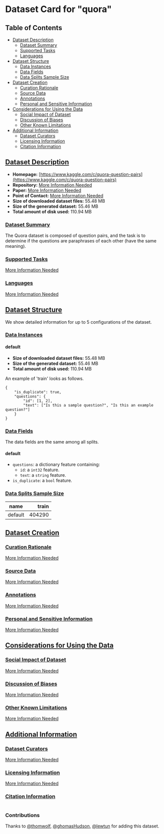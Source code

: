 ---
---

# Dataset Card for "quora"

## Table of Contents
- [Dataset Description](#dataset-description)
  - [Dataset Summary](#dataset-summary)
  - [Supported Tasks](#supported-tasks)
  - [Languages](#languages)
- [Dataset Structure](#dataset-structure)
  - [Data Instances](#data-instances)
  - [Data Fields](#data-fields)
  - [Data Splits Sample Size](#data-splits-sample-size)
- [Dataset Creation](#dataset-creation)
  - [Curation Rationale](#curation-rationale)
  - [Source Data](#source-data)
  - [Annotations](#annotations)
  - [Personal and Sensitive Information](#personal-and-sensitive-information)
- [Considerations for Using the Data](#considerations-for-using-the-data)
  - [Social Impact of Dataset](#social-impact-of-dataset)
  - [Discussion of Biases](#discussion-of-biases)
  - [Other Known Limitations](#other-known-limitations)
- [Additional Information](#additional-information)
  - [Dataset Curators](#dataset-curators)
  - [Licensing Information](#licensing-information)
  - [Citation Information](#citation-information)

## [Dataset Description](#dataset-description)

- **Homepage:** [https://www.kaggle.com/c/quora-question-pairs](https://www.kaggle.com/c/quora-question-pairs)
- **Repository:** [More Information Needed](https://github.com/huggingface/datasets/blob/master/CONTRIBUTING.md#how-to-contribute-to-the-dataset-cards)
- **Paper:** [More Information Needed](https://github.com/huggingface/datasets/blob/master/CONTRIBUTING.md#how-to-contribute-to-the-dataset-cards)
- **Point of Contact:** [More Information Needed](https://github.com/huggingface/datasets/blob/master/CONTRIBUTING.md#how-to-contribute-to-the-dataset-cards)
- **Size of downloaded dataset files:** 55.48 MB
- **Size of the generated dataset:** 55.46 MB
- **Total amount of disk used:** 110.94 MB

### [Dataset Summary](#dataset-summary)

The Quora dataset is composed of question pairs, and the task is to determine if the questions are paraphrases of each other (have the same meaning).

### [Supported Tasks](#supported-tasks)

[More Information Needed](https://github.com/huggingface/datasets/blob/master/CONTRIBUTING.md#how-to-contribute-to-the-dataset-cards)

### [Languages](#languages)

[More Information Needed](https://github.com/huggingface/datasets/blob/master/CONTRIBUTING.md#how-to-contribute-to-the-dataset-cards)

## [Dataset Structure](#dataset-structure)

We show detailed information for up to 5 configurations of the dataset.

### [Data Instances](#data-instances)

#### default

- **Size of downloaded dataset files:** 55.48 MB
- **Size of the generated dataset:** 55.46 MB
- **Total amount of disk used:** 110.94 MB

An example of 'train' looks as follows.
```
{
    "is_duplicate": true,
    "questions": {
        "id": [1, 2],
        "text": ["Is this a sample question?", "Is this an example question?"]
    }
}
```

### [Data Fields](#data-fields)

The data fields are the same among all splits.

#### default
- `questions`: a dictionary feature containing:
  - `id`: a `int32` feature.
  - `text`: a `string` feature.
- `is_duplicate`: a `bool` feature.

### [Data Splits Sample Size](#data-splits-sample-size)

| name  |train |
|-------|-----:|
|default|404290|

## [Dataset Creation](#dataset-creation)

### [Curation Rationale](#curation-rationale)

[More Information Needed](https://github.com/huggingface/datasets/blob/master/CONTRIBUTING.md#how-to-contribute-to-the-dataset-cards)

### [Source Data](#source-data)

[More Information Needed](https://github.com/huggingface/datasets/blob/master/CONTRIBUTING.md#how-to-contribute-to-the-dataset-cards)

### [Annotations](#annotations)

[More Information Needed](https://github.com/huggingface/datasets/blob/master/CONTRIBUTING.md#how-to-contribute-to-the-dataset-cards)

### [Personal and Sensitive Information](#personal-and-sensitive-information)

[More Information Needed](https://github.com/huggingface/datasets/blob/master/CONTRIBUTING.md#how-to-contribute-to-the-dataset-cards)

## [Considerations for Using the Data](#considerations-for-using-the-data)

### [Social Impact of Dataset](#social-impact-of-dataset)

[More Information Needed](https://github.com/huggingface/datasets/blob/master/CONTRIBUTING.md#how-to-contribute-to-the-dataset-cards)

### [Discussion of Biases](#discussion-of-biases)

[More Information Needed](https://github.com/huggingface/datasets/blob/master/CONTRIBUTING.md#how-to-contribute-to-the-dataset-cards)

### [Other Known Limitations](#other-known-limitations)

[More Information Needed](https://github.com/huggingface/datasets/blob/master/CONTRIBUTING.md#how-to-contribute-to-the-dataset-cards)

## [Additional Information](#additional-information)

### [Dataset Curators](#dataset-curators)

[More Information Needed](https://github.com/huggingface/datasets/blob/master/CONTRIBUTING.md#how-to-contribute-to-the-dataset-cards)

### [Licensing Information](#licensing-information)

[More Information Needed](https://github.com/huggingface/datasets/blob/master/CONTRIBUTING.md#how-to-contribute-to-the-dataset-cards)

### [Citation Information](#citation-information)

```

```


### Contributions

Thanks to [@thomwolf](https://github.com/thomwolf), [@ghomasHudson](https://github.com/ghomasHudson), [@lewtun](https://github.com/lewtun) for adding this dataset.